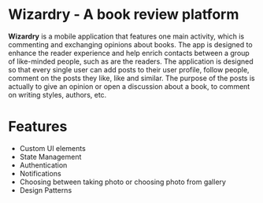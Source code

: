 # Wizardry - A book review platform



**Wizardry** is a mobile application that features one main activity, which is commenting and exchanging opinions about books. The app is designed to enhance the reader experience and help enrich contacts between a group of like-minded people, such as
are the readers. The application is designed so that every single user can add posts to their user profile, follow people, comment on the posts they like, like and
similar. The purpose of the posts is actually to give an opinion or open a discussion about a book, to comment on writing styles, authors, etc.

# Features

- Custom UI elements
- State Management
- Authentication
- Notifications
- Choosing between taking photo or choosing photo from gallery
- Design Patterns
